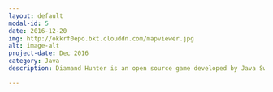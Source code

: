 ```yaml
---
layout: default
modal-id: 5
date: 2016-12-20
img: http://okkrf0epo.bkt.clouddn.com/mapviewer.jpg
alt: image-alt
project-date: Dec 2016
category: Java
description: Diamand Hunter is an open source game developed by Java Swing. MapViewer is a JavaFX App for setting game easily. MapViewer shows the entire map of the Game Diamond Hunter and also provides an interface for users to set the positions of Axe and Boat for game.<p>MapViewer是游戏Diamand Hunter辅助工具。游戏Diamand Hunter是一款旨在收集宝石的开源小游戏。MapViewer可以帮助该游戏快速设置道具位置。该项目基于JavaFX开发，使用ScenceBuilder设计交互界面，并应用mvp代码设计原理。</p><p><a href="https://github.com/yehan-xiao/Mapviewer-For-Game-Diamond-Hunter" target="blank">Click to See Code</a></p>

---
```

